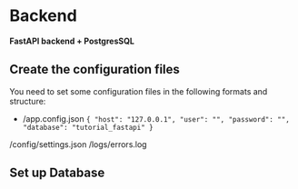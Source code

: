 # Backend #
**FastAPI backend + PostgresSQL**

## Create the configuration files ##
You need to set some configuration files in the following formats and structure:
* /app.config.json
``
{
    "host": "127.0.0.1",
    "user": "",
    "password": "",
    "database": "tutorial_fastapi"
}
``


/config/settings.json
/logs/errors.log


## Set up Database ##
